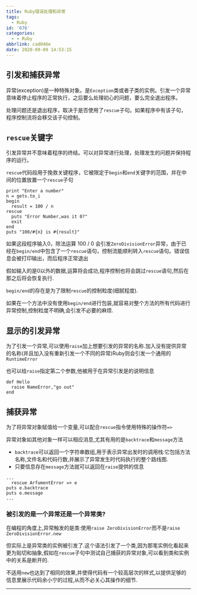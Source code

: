 ```yaml
---
title: Ruby错误处理和异常
tags:
  - Ruby
id: '676'
categories:
  - - Ruby
abbrlink: cad046e
date: 2020-09-09 14:53:15
---
```


## 引发和捕获异常

异常(exception)是一种特殊对象。是`Exception`类或者子类的实例。引发一个异常意味着停止程序的正常执行，之后要么处理初心的问题，要么完全退出程序。

处理问题还是退出程序，取决于是否使用了`rescue`子句。如果程序中有该子句，程序控制流将会移交该子句控制。

## `rescue`关键字

引发异常并不意味着程序的终结。可以对异常进行处理，处理发生的问题并保持程序的运行。

`rescue`代码段用于挽救关键程序，它被限定于`begin`和`end`关键字的范围，并在中间的位置放置一个`rescue`子句

```
print "Enter a number"
n = gets.to_i
begin
  result = 100 / n
rescue
  puts "Error Number,was it 0?"
  exit
end
puts "100/#{n} is #{result}"
```

如果这段程序输入0，除法运算 100 / 0 会引发`ZeroDivisionError`异常，由于已经在`begin/end`中包含了一个`rescue`语句，控制流能顺利转入`rescue`语句。错误信息会被打印输出，而后程序正常退出

假如输入的是0以外的数据,运算将会成功,程序控制也将会跳过`rescue`语句,然后在那之后将会恢复执行.

`begin/end`的存在是为了限制`rescue`的控制粒度(细腻程度).

如果在一个方法中没有使用`begin/end`进行包装,就容易对整个方法的所有代码进行异常控制,控制粒度不明确,会引发不必要的麻烦.

## 显示的引发异常

为了引发一个异常,可以使用`raise`加上想要引发的异常的名称.加入没有提供异常的名称(并且加入没有重新引发一个不同的异常)Ruby则会引发一个通用的`RuntimeError`

也可以给`raise`指定第二个参数,他被用于在异常引发是的说明信息

```
def Hello
  raise NameError,"go out"
end
```

## 捕获异常

为了将异常对象赋值给一个变量,可以配合`rescue`指令使用特殊的操作符`=>`

异常对象如其他对象一样可以相应消息,尤其有用的是`backtrace`和`message`方法

*   `backtrace`可以返回一个字符串数组,用于表示异常出发时的调用栈:它包括方法名称,文件名和代码行数,并展示了异常发生时代码执行的整个路线图.
*   只要信息存在`message`方法就可以返回在`raise`提供的信息

```
...
  rescue ArfumentError => e
puts e.backtrace
puts e.message
...
```

### 被引发的是一个异常还是一个异常类?

在编程的角度上,异常触发的是类:使用`raise ZeroDivisionError`而不是`raise ZeroDivisionError.new`

但实际上是异常类的实例被引发了.这个语法引发了一个类,因为那笔实例化看起来更为贴切和抽象,假如在`rescue`子句中测试自己捕获的异常对象,可以看到类和实例中的关系是断开的.

不适用`new`也达到了相同的效果,并使得代码有一个较高层次的样式,以提供足够的信息里展示代码余小宁的过程,从而不必关心其操作的细节.

* * *